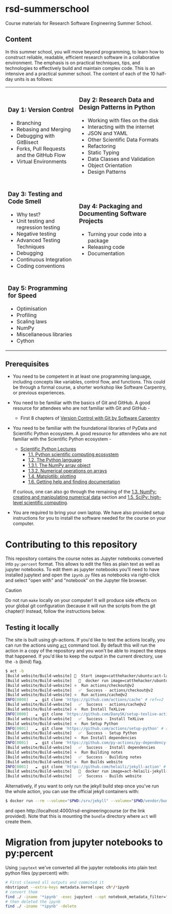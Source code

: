 # rsd-summerschool

Course materials for Research Software Engineering Summer School.

## Content

In this summer school, you will move beyond programming, to learn how to construct reliable, readable, efficient research software in a collaborative environment. The emphasis is on practical techniques, tips, and technologies to effectively build and maintain complex code. This is an intensive and a practical summer school. The content of each of the 10 half-day units is as follows:

<table>
 <tbody>
  <tr>
   <td>
<h3>Day 1: Version Control</h3>
<ul>
<li>Branching</li>
<li>Rebasing and Merging</li>
<li>Debugging with GitBisect</li>
<li>Forks, Pull Requests and the GitHub Flow</li>
<li>Virtual Environments</li>
</ul>
   </td>
   <td>
<h3>Day 2: Research Data and Design Patterns in Python</h3>
<ul>
<li>Working with files on the disk</li>
<li>Interacting with the internet</li>
<li>JSON and YAML</li>
<li>Other Scientific Data Formats</li>
<li>Refactoring</li>
<li>Static Typing</li>
<li>Data Classes and Validation</li>
<li>Object Orientation</li>
<li>Design Patterns</li>
</ul>
   </td>
  </tr>
  <tr>
<td>
<h3>Day 3: Testing and Code Smell</h3>
<ul>
<li>Why test?</li>
<li>Unit testing and regression testing</li>
<li>Negative testing</li>
<li>Advanced Testing Techniques</li>
<li>Debugging</li>
<li>Continuous Integration</li>
<li>Coding conventions</li>
</ul>
   </td>
   <td>
<h3>Day 4: Packaging and Documenting Software Projects</h3>
<ul>
<li>Turning your code into a package</li>
<li>Releasing code</li>
<li>Documentation</li>
</ul>
   </td>
  </tr>
  <tr>
   <td>
<h3>Day 5: Programming for Speed</h3>
<ul>
<li>Optimisation</li>
<li>Profiling</li>
<li>Scaling laws</li>
<li>NumPy</li>
<li>Miscellaneous libraries</li>
<li>Cython</li>
 </ul>
   </td>
  </tr>
 </tbody>
</table>

## Prerequisites

* You need to be competent in at least one programming language, including concepts like variables, control flow, and functions. This could be through a formal course, a shorter workshop like Software Carpentry, or previous experiences.

* You need to be familiar with the basics of Git and GitHub. A good resource for attendees who are not familiar with Git and GitHub -
  * First 8 chapters of [Version Control with Git by Software Carpentry](https://swcarpentry.github.io/git-novice/)

* You need to be familiar with the foundational libraries of PyData and Scientific Python ecosystem. A good resource for attendees who are not familiar with the Scientific Python ecosystem -
   * [Scientific Python Lectures](https://lectures.scientific-python.org)
      * [1.1. Python scientific computing ecosystem](https://lectures.scientific-python.org/intro/intro.html)
      * [1.2. The Python language](https://lectures.scientific-python.org/intro/language/python_language.html)
      * [1.3.1. The NumPy array object](https://lectures.scientific-python.org/intro/numpy/array_object.html)
      * [1.3.2. Numerical operations on arrays](https://lectures.scientific-python.org/intro/numpy/operations.html)
      * [1.4. Matplotlib: plotting](https://lectures.scientific-python.org/intro/matplotlib/index.html)
      * [1.6. Getting help and finding documentation](https://lectures.scientific-python.org/intro/help/help.html)
   
   If curious, one can also go through the remaining of the [1.3. NumPy: creating and manipulating numerical data](https://lectures.scientific-python.org/intro/numpy/index.html) section and [1.5. SciPy: high-level scientific computing](https://lectures.scientific-python.org/intro/scipy/index.html).
* You are required to bring your own laptop. We have also provided setup instructions for you to install the software needed for the course on your computer.

# Contributing to this repository

This repository contains the course notes as Jupyter notebooks converted into `py:percent` format. This allows to edit the files as plain text as well as jupyter notebooks. To edit them as jupyter notebooks you'll need to have installed jupytext and open the `ipynb.py` files as notebooks via right-click and select "open with" and "notebook" on the Jupyter file browser.

> [!CAUTION]
> Do not run `make` locally on your computer!
> It will produce side effects on your global git configuration (because it will run the scripts from the git chapter)!
> Instead, follow the instructions below.

## Testing it locally

The site is built using gh-actions. If you'd like to test the actions locally,
you can run the actions using [`act`](https://github.com/nektos/act) command
tool. By default this will run the action in a copy of the repository and you
won't be able to inspect the steps that happened. If you'd like to keep the
output in the current directory, use the `-b` (bind) flag.

```bash
$ act -b
[Build website/Build-website] 🚀  Start image=catthehacker/ubuntu:act-latest
[Build website/Build-website]   🐳  docker run image=catthehacker/ubuntu:act-latest platform= entrypoint=["/usr/bin/tail" "-f" "/dev/null"] cmd=[]
[Build website/Build-website] ⭐  Run actions/checkout@v2
[Build website/Build-website]   ✅  Success - actions/checkout@v2
[Build website/Build-website] ⭐  Run actions/cache@v2
INFO[0000]   ☁  git clone 'https://github.com/actions/cache' # ref=v2 
[Build website/Build-website]   ✅  Success - actions/cache@v2
[Build website/Build-website] ⭐  Run Install TeXLive
INFO[0000]   ☁  git clone 'https://github.com/DanySK/setup-texlive-action' # ref=0.1.1 
[Build website/Build-website]   ✅  Success - Install TeXLive
[Build website/Build-website] ⭐  Run Setup Python
INFO[0001]   ☁  git clone 'https://github.com/actions/setup-python' # ref=v2 
[Build website/Build-website]   ✅  Success - Setup Python
[Build website/Build-website] ⭐  Run Install dependencies
INFO[0001]   ☁  git clone 'https://github.com/py-actions/py-dependency-install' # ref=v2 
[Build website/Build-website]   ✅  Success - Install dependencies
[Build website/Build-website] ⭐  Run Building notes
[Build website/Build-website]   ✅  Success - Building notes
[Build website/Build-website] ⭐  Run Builds website
INFO[0001]   ☁  git clone 'https://github.com/helaili/jekyll-action' # ref=v2 
[Build website/Build-website]   🐳  docker run image=act-helaili-jekyll-action-v2:latest platform= entrypoint=[] cmd=[]
[Build website/Build-website]   ✅  Success - Builds website
```

Alternatively, if you want to only run the jekyll build step once you've run the whole action, you can use the official jekyll containers with:

```bash
$ docker run --rm --volume="$PWD:/srv/jekyll" --volume="$PWD/vendor/bundle:/usr/local/bundle" -p 4000:4000 -it jekyll/jekyll:latest jekyll serve
```

and open http://localhost:4000/rsd-engineeringcourse (or the link provided).
Note that this is mounting the `bundle` directory where `act` will create them.


# Migration from jupyter notebooks to py:percent

Using `jupytext` we've converted all the jupyter notebooks into plain text python files (py:percent) with:

```bash
# First cleaned all outputs and commited it
nbstripout --extra-keys metadata.kernelspec ch*/*ipynb
# convert them
find ./ -iname '*ipynb' -exec jupytext --opt notebook_metadata_filter="kernelspec,jupytext,jekyll" --to py:percent {} -o {}.py \;
# then deleted the ipynb
find ./ -iname '*ipynb' -delete
```
